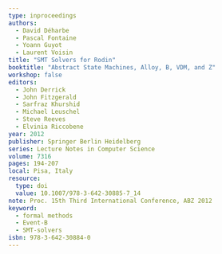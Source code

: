 ```yaml
---
type: inproceedings
authors:
  - David Déharbe
  - Pascal Fontaine
  - Yoann Guyot
  - Laurent Voisin
title: "SMT Solvers for Rodin"
booktitle: "Abstract State Machines, Alloy, B, VDM, and Z"
workshop: false
editors:
  - John Derrick
  - John Fitzgerald
  - Sarfraz Khurshid
  - Michael Leuschel
  - Steve Reeves
  - Elvinia Riccobene
year: 2012
publisher: Springer Berlin Heidelberg
series: Lecture Notes in Computer Science
volume: 7316
pages: 194-207
local: Pisa, Italy
resource:
  type: doi
  value: 10.1007/978-3-642-30885-7_14
note: Proc. 15th Third International Conference, ABZ 2012
keyword:
  - formal methods
  - Event-B
  - SMT-solvers
isbn: 978-3-642-30884-0
---
```


